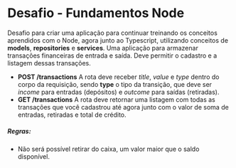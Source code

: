 <h1>Desafio - Fundamentos Node</h1>

<p>Desafio para criar uma aplicação para continuar treinando os conceitos aprendidos com o Node, agora junto ao Typescript, utilizando conceitos de <b>models</b>, <b>repositories</b> e <b>services</b>. Uma aplicação para armazenar transações financeiras de entrada e saída. Deve permitir o cadastro e a listagem dessas transações.</p>

<ul>
  <li>
    <b>POST /transactions</b>
    A rota deve receber <i>title</i>, <i>value</i> e <i>type</i> dentro do corpo da requisição,
    sendo <b>type</b> o tipo da transição, que deve ser <i>income</i> para entradas (depósitos)
    e <i>outcome</i> para saídas (retiradas).
  </li>
  <li>
    <b>GET /transactions</b>
    A rota deve retornar uma listagem com todas as transações que você cadastrou até agora junto
    com o valor de soma de entradas, retiradas e total de crédito.
  </li>
</ul>

<h5>Regras:</h5>
<ul>
  <li>Não será possível retirar do caixa, um valor maior que o saldo disponível.</li>
</ul>
